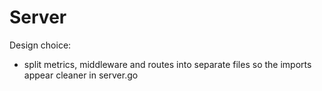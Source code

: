 # Server

Design choice:

- split metrics, middleware and routes into separate files so the imports appear cleaner in server.go
